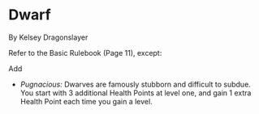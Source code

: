 # Dwarf
By Kelsey Dragonslayer

Refer to the Basic Rulebook (Page 11), except:

Add 
- *Pugnacious:* Dwarves are famously stubborn and difficult to subdue. You start with 3 additional Health Points at level one, and gain 1 extra Health Point each time you gain a level.
